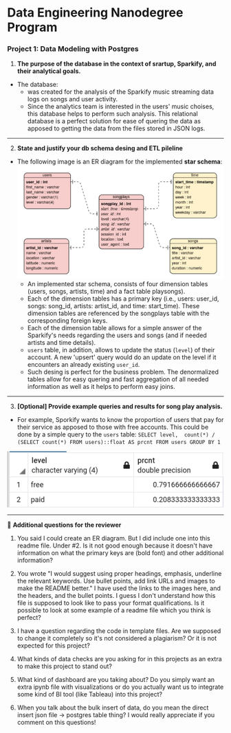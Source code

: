 <h1>Data Engineering Nanodegree Program</h1>

<h3>Project 1: Data Modeling with Postgres</h3>

1. **The purpose of the database in the context of srartup, Sparkify, and their analytical goals.**
* The database:
    * was created for the analysis of the Sparkify music streaming data logs on songs and user activity.
    * Since the analytics team is interested in the users' music choises, this database helps to perform such analysis. This relational database is a perfect solution for ease of quering the data as apposed to getting the data from the files stored in JSON logs.

***

2. **State and justify your db schema desing and ETL pileline**
* The following image is an ER diagram for the implemented **star schema**:
![Star Schema](images/star_schema.png)
    * An implemented star schema, consists of four dimension tables (users, songs, artists, time) and a fact table playsongs). 
    * Each of the dimension tables has a primary key (i.e., users: user_id, songs: song_id, artists: artist_id, and time: start_time). These dimension tables are referenced by the songplays table with the corresponding foreign keys. 
    * Each of the dimension table allows for a simple answer of the Sparkify's needs regarding the users and songs (and if needed artists and time details).
    * `users` table, in addition, allows to update the status (`level`) of their account. A new 'upsert' query would do an update on the level if it encounters an already existing `user_id`.
    * Such desing is perfect for the business problem. The denormalized tables allow for easy quering and fast aggregation of all needed information as well as it helps to perform easy joins. 

***

3. **[Optional] Provide example queries and results for song play analysis.**
* For example, Sporkify wants to know the proportion of users that pay for their service as apposed to those with free accounts. This could be done by a simple query to the `users` table:
`SELECT level, 
        count(*) / (SELECT count(*) FROM users)::float AS prcnt
 FROM users
 GROUP BY 1`
 
![level percent](images/level_prcnt.png)
<br>
___

:bell: **Additional questions for the reviewer**
1) You said I could create an ER diagram. But I did include one into this readme file. Under #2. Is it not good enough because it doesn't have information on what the primary keys are (bold font) and other additional information? 
2) You wrote "I would suggest using proper headings, emphasis, underline the relevant keywords. Use bullet points, add link URLs and images to make the README better." 
I have used the links to the images here, and the headers, and the bullet points. I guess I don't understand how this file is supposed to look like to pass your format qualifications. Is it possible to look at some example of a readme file which you think is perfect? 

4) I have a question regarding the code in template files. Are we supposed to change it completely so it's not considered a plagiarism? Or it is not expected for this project?
5) What kinds of data checks are you asking for in this projects as an extra to make this project to stand out?
6) What kind of dashboard are you taking about? Do you simply want an extra ipynb file with visualizations or do you actually want us to integrate some kind of BI tool (like Tableau) into this project?
7) When you talk about the bulk insert of data, do you mean the direct insert json file -> postgres table thing?
I would really appreciate if you comment on this questions!
